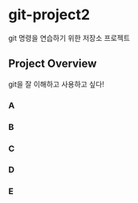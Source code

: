 # git-project2
git 명령을 연습하기 위한 저장소 프로젝트

## Project Overview
git을 잘 이해하고 사용하고 싶다!

### A

### B

### C

### D

### E